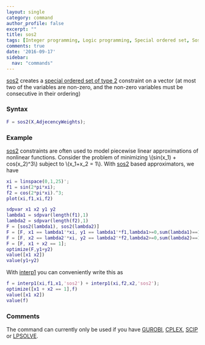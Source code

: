 ```yaml
---
layout: single
category: command
author_profile: false
excerpt: ""
title: sos2
tags: [Integer programming, Logic programming, Special ordered set, Sos2]
comments: true
date: '2016-09-17'
sidebar:
  nav: "commands"
---
```


[sos2](/command/sos2) creates a [special ordered set of type 2](http://en.wikipedia.org/wiki/Special_ordered_set) constraint on a vector (at most two of the variables are non-zero, and the non-zero variables must be consecutive in their ordering)

### Syntax

````matlab
F = sos2(X,AdjecencyWeights);
````

### Example

[sos2](/command/sos2) constraints are often used to model piecewise linear approximations of nonlinear functions. Consider the problem of minimizing \\(sin(x_1) + cos(x_2)^3\\) subject to \\(x_1+x_2 = 1\\). With [sos2](/command/sos2) based approximators, we have

````matlab
xi = linspace(0,1,25)';
f1 = sin(2*pi*xi);
f2 = cos(2*pi*xi).^3;
plot(xi,f1,xi,f2)

sdpvar x1 x2 y1 y2
lambda1 = sdpvar(length(f1),1)
lambda2 = sdpvar(length(f2),1)
F = [sos2(lambda1), sos2(lambda2)]
F = [F, x1 == lambda1'*xi, y1 == lambda1'*f1,lambda1>=0,sum(lambda1)==1]
F = [F, x2 == lambda2'*xi, y2 == lambda2'*f2,lambda2>=0,sum(lambda2)==1]
F = [F, x1 + x2 == 1];
optimize(F,y1+y2)
value([x1 x2])
value(y1+y2)
````

With [interp1](/commands/interp1) you can conveniently write this as

````matlab
f = interp1(xi,f1,x1,'sos2') + interp1(xi,f2,x2,'sos2');
optimize([x1 + x2 == 1],f)
value([x1 x2])
value(f)
````


### Comments

The command can currently only be used if you have [GUROBI](/solver/gurobi), [CPLEX](/solver/cplex), [SCIP](/solver/scip) or  [LPSOLVE](/solver/lpsolve).
